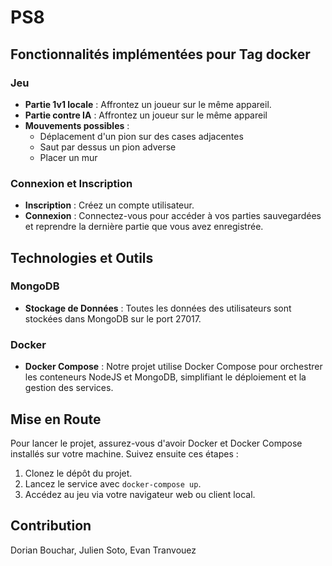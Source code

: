 # PS8

## Fonctionnalités implémentées pour Tag docker

### Jeu

- **Partie 1v1 locale** : Affrontez un joueur sur le même appareil.
- **Partie contre IA** : Affrontez un joueur sur le même appareil
- **Mouvements possibles** :
  - Déplacement d'un pion sur des cases adjacentes
  - Saut par dessus un pion adverse
  - Placer un mur

### Connexion et Inscription

- **Inscription** : Créez un compte utilisateur.
- **Connexion** : Connectez-vous pour accéder à vos parties sauvegardées et reprendre la dernière partie que vous avez enregistrée.

## Technologies et Outils

### MongoDB

- **Stockage de Données** : Toutes les données des utilisateurs sont stockées dans MongoDB sur le port 27017.

### Docker

- **Docker Compose** : Notre projet utilise Docker Compose pour orchestrer les conteneurs NodeJS et MongoDB, simplifiant le déploiement et la gestion des services.

## Mise en Route

Pour lancer le projet, assurez-vous d'avoir Docker et Docker Compose installés sur votre machine. Suivez ensuite ces étapes :

1. Clonez le dépôt du projet.
2. Lancez le service avec `docker-compose up`.
3. Accédez au jeu via votre navigateur web ou client local.

## Contribution

Dorian Bouchar, Julien Soto, Evan Tranvouez
